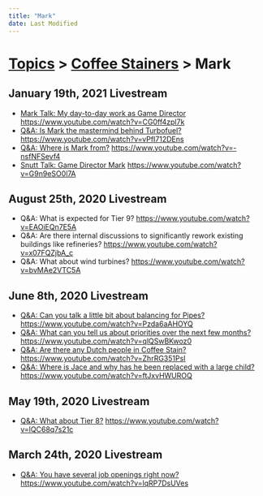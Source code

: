 ```yaml
---
title: "Mark"
date: Last Modified
---
```

# [Topics](../../topics.md) > [Coffee Stainers](../../topics/coffee-stainers.md) > Mark

## January 19th, 2021 Livestream
* [Mark Talk: My day-to-day work as Game Director](../../transcriptions/yt-CG0ff4zpl7k.md) https://www.youtube.com/watch?v=CG0ff4zpl7k
* [Q&A: Is Mark the mastermind behind Turbofuel?](../../transcriptions/yt-vPfI712DEns.md) https://www.youtube.com/watch?v=vPfI712DEns
* [Q&A: Where is Mark from?](../../transcriptions/yt--nsfNFSevf4.md) https://www.youtube.com/watch?v=-nsfNFSevf4
* [Snutt Talk: Game Director Mark](../../transcriptions/yt-G9n9eSO0l7A.md) https://www.youtube.com/watch?v=G9n9eSO0l7A

## August 25th, 2020 Livestream
* Q&A: What is expected for Tier 9? https://www.youtube.com/watch?v=EAOiEQn7E5A
* Q&A: Are there internal discussions to significantly rework existing buildings like refineries? https://www.youtube.com/watch?v=x07FQZjbA_c
* Q&A: What about wind turbines? https://www.youtube.com/watch?v=bvMAe2VTC5A

## June 8th, 2020 Livestream
* [Q&A: Can you talk a little bit about balancing for Pipes?](../../transcriptions/yt-Pzda6aAHOYQ.md) https://www.youtube.com/watch?v=Pzda6aAHOYQ
* [Q&A: What can you tell us about priorities over the next few months?](../../transcriptions/yt-qlQSwBKwoz0.md) https://www.youtube.com/watch?v=qlQSwBKwoz0
* [Q&A: Are there any Dutch people in Coffee Stain?](../../transcriptions/yt-ZhrRG351PsI.md) https://www.youtube.com/watch?v=ZhrRG351PsI
* [Q&A: Where is Jace and why has he been replaced with a large child?](../../transcriptions/yt-ftJxvHWUROQ.md) https://www.youtube.com/watch?v=ftJxvHWUROQ

## May 19th, 2020 Livestream
* [Q&A: What about Tier 8?](../../transcriptions/yt-lQC68q7s21c.md) https://www.youtube.com/watch?v=lQC68q7s21c

## March 24th, 2020 Livestream
* [Q&A: You have several job openings right now?](../../transcriptions/yt-lqRP7DsUVes.md) https://www.youtube.com/watch?v=lqRP7DsUVes
